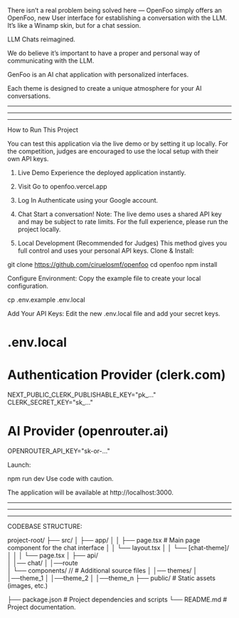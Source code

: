 


There isn’t a real problem being solved here — OpenFoo simply offers an OpenFoo, new User interface for establishing a conversation with the LLM. It’s like a Winamp skin, but for a chat session.

LLM Chats reimagined.

We do believe it’s important to have a proper and personal way of communicating with the LLM.

GenFoo is an AI chat application with personalized interfaces. 

Each theme is designed to create a unique atmosphere for your AI conversations.
 


---------------------------------------
---------------------------------------
---------------------------------------



How to Run This Project

You can test this application via the live demo or by setting it up locally. For the competition, judges are encouraged to use the local setup with their own API keys.
1. Live Demo
Experience the deployed application instantly.


1. Visit	Go to openfoo.vercel.app
2. Log In	Authenticate using your Google account.
3. Chat	Start a conversation!
Note: The live demo uses a shared API key and may be subject to rate limits. For the full experience, please run the project locally.

2. Local Development (Recommended for Judges)
This method gives you full control and uses your personal API keys.
Clone & Install:

git clone  https://github.com/ciruelosmf/openfoo
cd openfoo
npm install


Configure Environment: Copy the example file to create your local configuration.


cp .env.example .env.local


Add Your API Keys: Edit the new .env.local file and add your secret keys.


# .env.local

# Authentication Provider (clerk.com)
NEXT_PUBLIC_CLERK_PUBLISHABLE_KEY="pk_..."
CLERK_SECRET_KEY="sk_..."

# AI Provider (openrouter.ai)
OPENROUTER_API_KEY="sk-or-..."


Launch:


npm run dev
Use code with caution.


The application will be available at http://localhost:3000.

---------------------------------------
---------------------------------------
---------------------------------------


CODEBASE STRUCTURE:

project-root/
├── src/
│   ├── app/
│   │   ├── page.tsx                  # Main page component for the chat interface
│   │   └── layout.tsx
│   │   └── [chat-theme]/
│   │      │      └── page.tsx 
│   ├── api/    
│          │── chat/
│               │──route                     
│   └── components/ //                # Additional source files
│          │── themes/
│                 │──theme_1
│                 │──theme_2
│                 │──theme_n
├── public/                   # Static assets (images, etc.)
 
├── package.json              # Project dependencies and scripts
└── README.md                 # Project documentation.
